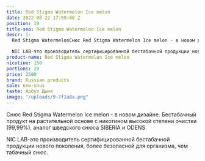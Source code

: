 ```yaml
---
title: Red Stigma Watermelon Ice melon
date: 2022-08-22 17:59:00 Z
position: 19
title-seo: Red Stigma Watermelon Ice melon
descr: |-
  Red Stigma WatermelonСнюс Red Stigma Watermelon Ice melon - в новом дизайне. Бестабачный продукт на растительной основе с никотином высокой степени очистки (99,99%), аналог шведского снюса SIBERIA и ODENS.

  NIC LAB-это производитель сертифицированной бестабачной продукции нового поколения, более безопасной для организма, чем табачный снюс. Ice melon
product-name: Red Stigma Watermelon Ice melon
nicotine: 150
portions: 20
price: 2500
brand: Russian products
sale: new-snus
taste: Арбуз Дыня
image: "/uploads/9-7f1a8a.png"
---
```


Снюс Red Stigma Watermelon Ice melon - в новом дизайне. Бестабачный продукт на растительной основе с никотином высокой степени очистки (99,99%), аналог шведского снюса SIBERIA и ODENS.

NIC LAB-это производитель сертифицированной бестабачной продукции нового поколения, более безопасной для организма, чем табачный снюс.